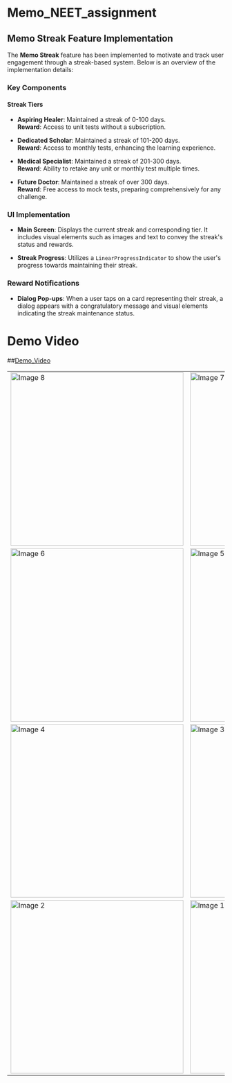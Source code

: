 # Memo_NEET_assignment

## Memo Streak Feature Implementation

The **Memo Streak** feature has been implemented to motivate and track user engagement through a streak-based system. Below is an overview of the implementation details:

### Key Components

#### Streak Tiers

- **Aspiring Healer**: Maintained a streak of 0-100 days.  
  **Reward**: Access to unit tests without a subscription.

- **Dedicated Scholar**: Maintained a streak of 101-200 days.  
  **Reward**: Access to monthly tests, enhancing the learning experience.

- **Medical Specialist**: Maintained a streak of 201-300 days.  
  **Reward**: Ability to retake any unit or monthly test multiple times.

- **Future Doctor**: Maintained a streak of over 300 days.  
  **Reward**: Free access to mock tests, preparing comprehensively for any challenge.

### UI Implementation

- **Main Screen**: Displays the current streak and corresponding tier. It includes visual elements such as images and text to convey the streak's status and rewards.

- **Streak Progress**: Utilizes a `LinearProgressIndicator` to show the user's progress towards maintaining their streak.

### Reward Notifications

- **Dialog Pop-ups**: When a user taps on a card representing their streak, a dialog appears with a congratulatory message and visual elements indicating the streak maintenance status.

# Demo Video
##[Demo_Video](https://drive.google.com/file/d/1NDRJ8sWvpI0vxGFsazMLXkbzMzayEkFM/view?usp=drive_link)

<table>
  <tr>
     <td><img src="https://github.com/user-attachments/assets/3c1f021c-c281-411a-8f60-dbd552711fb3" alt="Image 8" width="400"/></td>
    <td><img src="https://github.com/user-attachments/assets/cb881f3b-7ad5-487f-8508-c8218dd8ee33" alt="Image 7" width="400"/></td>
   
  </tr>
   <tr>
     <td><img src="https://github.com/user-attachments/assets/4eb3db4b-24a3-47d1-9dda-3960f1910632" alt="Image 6" width="400"/></td>
    <td><img src="https://github.com/user-attachments/assets/d7eaca4a-58c8-46bb-8d6b-4246903ba523" alt="Image 5" width="400"/></td>
    
  </tr>
  
  <tr>
    <td><img src="https://github.com/user-attachments/assets/eacfe6a0-6de4-43a2-80f6-a6624d5f97ca" alt="Image 4" width="400"/></td>
    <td><img src="https://github.com/user-attachments/assets/095de959-c7bc-470a-89da-bb73038790a5" alt="Image 3" width="400"/></td>
    
  </tr>
  
  <tr>
    <td><img src="https://github.com/user-attachments/assets/bfbe9fa6-9721-4947-9ca3-de78a6cbbfc2" alt="Image 2" width="400"/></td>
    <td><img src="https://github.com/user-attachments/assets/ac081a9f-cc7f-4a78-8748-b9da3bb0f127" alt="Image 1" width="400"/></td>
    
  </tr>
 
</table>
